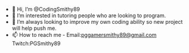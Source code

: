 - 👋 Hi, I’m @CodingSmithy89
- 👀 I’m interested in tutoring people who are looking to program.
- 🌱 I’m always looking to improve my own coding ability so new project will help push me.
- 📫 How to reach me - Email:pggamersmithy89@gmail.com Twitch:PGSmithy89

<!---
CodingSmithy89/CodingSmithy89 is a ✨ special ✨ repository because its `README.md` (this file) appears on your GitHub profile.
You can click the Preview link to take a look at your changes.
--->
